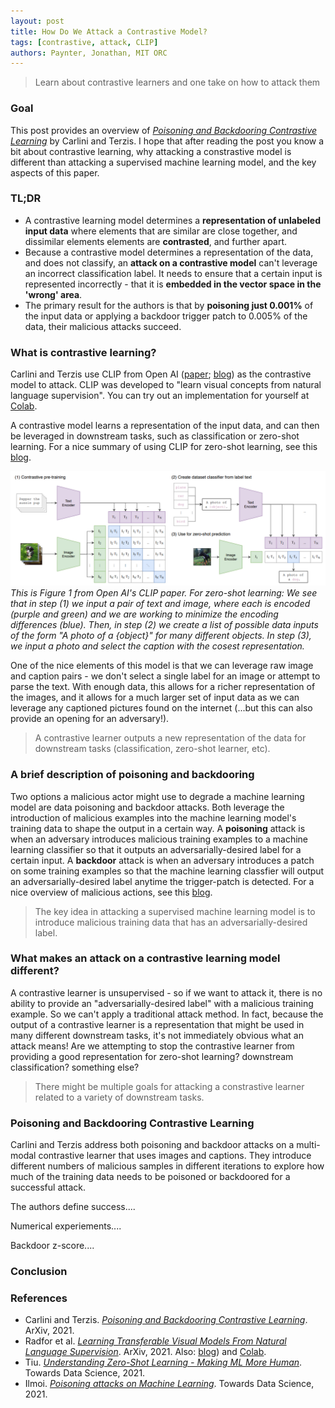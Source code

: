 ```yaml
---
layout: post
title: How Do We Attack a Contrastive Model?
tags: [contrastive, attack, CLIP]
authors: Paynter, Jonathan, MIT ORC
---
```


> Learn about contrastive learners and one take on how to attack them

### Goal

This post provides an overview of [*Poisoning and Backdooring Contrastive Learning*](https://arxiv.org/abs/2106.09667) by Carlini and Terzis. I hope that after reading the post you know a bit about contrastive learning, why attacking a constrastive model is different than attacking a supervised machine learning model, and the key aspects of this paper.

### TL;DR

* A contrastive learning model determines a **representation of unlabeled input data** where elements that are similar are close together, and dissimilar elements elements are **contrasted**, and further apart. 
* Because a contrastive model determines a representation of the data, and does not classify, an **attack on a contrastive model** can't leverage an incorrect classification label. It needs to ensure that a certain input is represented incorrectly - that it is **embedded in the vector space in the 'wrong' area**.
* The primary result for the authors is that by **poisoning just 0.001%** of the input data or applying a backdoor trigger patch to 0.005% of the data, their malicious attacks succeed.

### What is contrastive learning?

Carlini and Terzis use CLIP from Open AI ([paper](https://arxiv.org/abs/2103.00020); [blog](https://openai.com/blog/clip/)) as the contrastive model to attack. CLIP was developed to "learn visual concepts from natural language supervision". You can try out an implementation for yourself at [Colab](https://colab.research.google.com/github/openai/clip/blob/master/notebooks/Interacting_with_CLIP.ipynb).

A contrastive model learns a representation of the input data, and can then be leveraged in downstream tasks, such as classification or zero-shot learning. For a nice summary of using CLIP for zero-shot learning, see this [blog](https://towardsdatascience.com/understanding-zero-shot-learning-making-ml-more-human-4653ac35ccab).  

![CLIP-fig1](CLIP_fig1.PNG)
*This is Figure 1 from Open AI's CLIP paper. For zero-shot learning: We see that in step (1) we input a pair of text and image, where each is encoded (purple and green) and we are working to minimize the encoding differences (blue). Then, in step (2) we create a list of possible data inputs of the form "A photo of a {object}" for many different objects. In step (3), we input a photo and select the caption with the cosest representation.*

One of the nice elements of this model is that we can leverage raw image and caption pairs - we don't select a single label for an image or attempt to parse the text. With enough data, this allows for a richer representation of the images, and it allows for a much larger set of input data as we can leverage any captioned pictures found on the internet (...but this can also provide an opening for an adversary!). 

> A contrastive learner outputs a new representation of the data for downstream tasks (classification, zero-shot learner, etc).

### A brief description of poisoning and backdooring

Two options a malicious actor might use to degrade a machine learning model are data poisoning and backdoor attacks. Both leverage the introduction of malicious examples into the machine learning model's training data to shape the output in a certain way. A **poisoning** attack is when an adversary introduces malicious training examples to a machine learning classifier so that it outputs an adversarially-desired label for a certain input. A **backdoor** attack is when an adversary introduces a patch on some training examples so that the machine learning classfier will output an adversarially-desired label anytime the trigger-patch is detected. For a nice overview of malicious actions, see this [blog](https://towardsdatascience.com/poisoning-attacks-on-machine-learning-1ff247c254db). 

>The key idea in attacking a supervised machine learning model is to introduce malicious training data that has an adversarially-desired label.

### What makes an attack on a contrastive learning model different?

A contrastive learner is unsupervised - so if we want to attack it, there is no ability to provide an "adversarially-desired label" with a malicious training example. So we can't apply a traditional attack method. In fact, because the output of a contrastive learner is a representation that might be used in many different downstream tasks, it's not immediately obvious what an attack means! Are we attempting to stop the contrastive learner from providing a good representation for zero-shot learning? downstream classification? something else?

>There might be multiple goals for attacking a constrastive learner related to a variety of downstream tasks. 

### Poisoning and Backdooring Contrastive Learning

 Carlini and Terzis address both poisoning and backdoor attacks on a multi-modal contrastive learner that uses images and captions. They introduce different numbers of malicious samples in different iterations to explore how much of the training data needs to be poisoned or backdoored for a successful attack. 
 
 The authors define success....
 
 Numerical experiements....
 
 Backdoor z-score....
 
 ### Conclusion
 
### References 

* Carlini and Terzis. [*Poisoning and Backdooring Contrastive Learning*](https://arxiv.org/abs/2106.09667). ArXiv, 2021.
* Radfor et al. [*Learning Transferable Visual Models From Natural Language Supervision*](https://arxiv.org/abs/2103.00020). ArXiv, 2021. Also: [blog](https://openai.com/blog/clip/)) and [Colab](https://colab.research.google.com/github/openai/clip/blob/master/notebooks/Interacting_with_CLIP.ipynb).
* Tiu. [*Understanding Zero-Shot Learning - Making ML More Human*](https://towardsdatascience.com/understanding-zero-shot-learning-making-ml-more-human-4653ac35ccab). Towards Data Science, 2021. 
* Ilmoi. [*Poisoning attacks on Machine Learning*](https://towardsdatascience.com/poisoning-attacks-on-machine-learning-1ff247c254db). Towards Data Science, 2021. 
